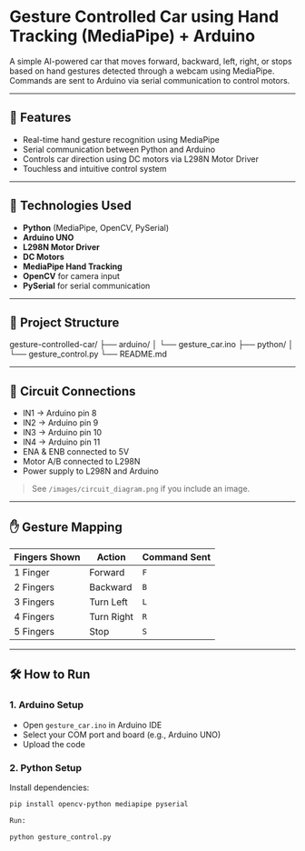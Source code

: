 # Gesture Controlled Car using Hand Tracking (MediaPipe) + Arduino

A simple AI-powered car that moves forward, backward, left, right, or stops based on hand gestures detected through a webcam using MediaPipe. Commands are sent to Arduino via serial communication to control motors.

---

## 🚗 Features

- Real-time hand gesture recognition using MediaPipe
- Serial communication between Python and Arduino
- Controls car direction using DC motors via L298N Motor Driver
- Touchless and intuitive control system

---

## 🧰 Technologies Used

- **Python** (MediaPipe, OpenCV, PySerial)
- **Arduino UNO**
- **L298N Motor Driver**
- **DC Motors**
- **MediaPipe Hand Tracking**
- **OpenCV** for camera input
- **PySerial** for serial communication

---

## 📁 Project Structure

gesture-controlled-car/
├── arduino/
│ └── gesture_car.ino
├── python/
│ └── gesture_control.py
└── README.md


---

## 🔌 Circuit Connections

- IN1 -> Arduino pin 8  
- IN2 -> Arduino pin 9  
- IN3 -> Arduino pin 10  
- IN4 -> Arduino pin 11  
- ENA & ENB connected to 5V  
- Motor A/B connected to L298N  
- Power supply to L298N and Arduino

> See `/images/circuit_diagram.png` if you include an image.

---

## ✋ Gesture Mapping

| Fingers Shown | Action     | Command Sent |
|---------------|------------|---------------|
| 1 Finger      | Forward    | `F`           |
| 2 Fingers     | Backward   | `B`           |
| 3 Fingers     | Turn Left  | `L`           |
| 4 Fingers     | Turn Right | `R`           |
| 5 Fingers     | Stop       | `S`           |

---

## 🛠️ How to Run

### 1. Arduino Setup
- Open `gesture_car.ino` in Arduino IDE
- Select your COM port and board (e.g., Arduino UNO)
- Upload the code

### 2. Python Setup
Install dependencies:
```bash
pip install opencv-python mediapipe pyserial

Run:

python gesture_control.py

